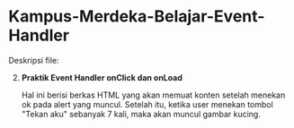 # Kampus-Merdeka-Belajar-Event-Handler

Deskripsi file:

2.  **Praktik Event Handler onClick dan onLoad**

    Hal ini berisi berkas HTML yang akan memuat konten setelah menekan ok pada alert     yang muncul. Setelah itu, ketika user menekan tombol "Tekan aku" sebanyak 7         kali, maka akan muncul gambar kucing. 
